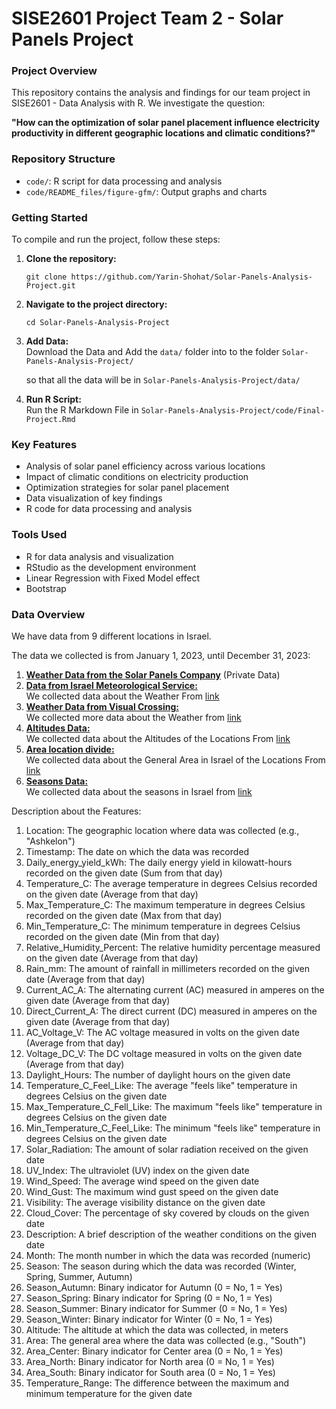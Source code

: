 # SISE2601 Project Team 2 - Solar Panels Project

### Project Overview

This repository contains the analysis and findings for our team project in SISE2601 - Data Analysis with R. We investigate the question:

**"How can the optimization of solar panel placement influence electricity productivity in different geographic locations and climatic conditions?"**

### Repository Structure

- `code/`: R script for data processing and analysis
- `code/README_files/figure-gfm/`: Output graphs and charts

### Getting Started

To compile and run the project, follow these steps:

1. **Clone the repository:**
    ```
    git clone https://github.com/Yarin-Shohat/Solar-Panels-Analysis-Project.git
    ```
2. **Navigate to the project directory:**
    ```
    cd Solar-Panels-Analysis-Project
    ```
3. **Add Data:**  
    Download the Data and Add the `data/` folder into to the folder `Solar-Panels-Analysis-Project/`  
   
   so that all the data will be in  `Solar-Panels-Analysis-Project/data/`
5. **Run R Script:**  
    Run the R Markdown File in `Solar-Panels-Analysis-Project/code/Final-Project.Rmd`

### Key Features

- Analysis of solar panel efficiency across various locations
- Impact of climatic conditions on electricity production
- Optimization strategies for solar panel placement
- Data visualization of key findings
- R code for data processing and analysis

### Tools Used

- R for data analysis and visualization
- RStudio as the development environment
- Linear Regression with Fixed Model effect
- Bootstrap

### Data Overview

We have data from 9 different locations in Israel.

The data we collected is from January 1, 2023, until December 31, 2023:

1. <ins>**Weather Data from the Solar Panels Company**</ins> (Private Data)
2. <ins>**Data from Israel Meteorological Service:**</ins>  
    We collected data about the Weather From [link](https://ims.gov.il/he/data_gov)
3. <ins>**Weather Data from Visual Crossing:**</ins>   
    We collected more data about the Weather from [link](https://www.visualcrossing.com/weather/weather-data-services)
4. <ins>**Altitudes Data:**</ins>  
    We collected data about the Altitudes of the Locations From [link](https://he.wikipedia.org/)
5. <ins>**Area location divide:**</ins>   
    We collected data about the General Area in Israel of the Locations From [link](https://www.google.com/maps)
6. <ins>**Seasons Data:**</ins>   
    We collected data about the seasons in Israel from [link](https://he.wikipedia.org/wiki/%D7%A2%D7%95%D7%A0%D7%95%D7%AA_%D7%94%D7%A9%D7%A0%D7%94)

Description about the Features:

1. Location: The geographic location where data was collected (e.g., "Ashkelon")
2. Timestamp: The date on which the data was recorded
3. Daily_energy_yield_kWh: The daily energy yield in kilowatt-hours recorded on the given date (Sum from that day)
4. Temperature_C: The average temperature in degrees Celsius recorded on the given date (Average from that day)
5. Max_Temperature_C: The maximum temperature in degrees Celsius recorded on the given date (Max from that day)
6. Min_Temperature_C: The minimum temperature in degrees Celsius recorded on the given date (Min from that day)
7. Relative_Humidity_Percent: The relative humidity percentage measured on the given date (Average from that day)
8. Rain_mm: The amount of rainfall in millimeters recorded on the given date (Average from that day)
9. Current_AC_A: The alternating current (AC) measured in amperes on the given date (Average from that day)
10. Direct_Current_A: The direct current (DC) measured in amperes on the given date (Average from that day)
11. AC_Voltage_V: The AC voltage measured in volts on the given date (Average from that day)
12. Voltage_DC_V: The DC voltage measured in volts on the given date (Average from that day)
13. Daylight_Hours: The number of daylight hours on the given date
14. Temperature_C_Feel_Like: The average "feels like" temperature in degrees Celsius on the given date
15. Max_Temperature_C_Fell_Like: The maximum "feels like" temperature in degrees Celsius on the given date
16. Min_Temperature_C_Feel_Like: The minimum "feels like" temperature in degrees Celsius on the given date
17. Solar_Radiation: The amount of solar radiation received on the given date
18. UV_Index: The ultraviolet (UV) index on the given date
19. Wind_Speed: The average wind speed on the given date
20. Wind_Gust: The maximum wind gust speed on the given date
21. Visibility: The average visibility distance on the given date
22. Cloud_Cover: The percentage of sky covered by clouds on the given date
23. Description: A brief description of the weather conditions on the given date
24. Month: The month number in which the data was recorded (numeric)
25. Season: The season during which the data was recorded (Winter, Spring, Summer, Autumn)
26. Season_Autumn: Binary indicator for Autumn (0 = No, 1 = Yes)
27. Season_Spring: Binary indicator for Spring (0 = No, 1 = Yes)
28. Season_Summer: Binary indicator for Summer (0 = No, 1 = Yes)
29. Season_Winter: Binary indicator for Winter (0 = No, 1 = Yes)
30. Altitude: The altitude at which the data was collected, in meters
31. Area: The general area where the data was collected (e.g., "South")
32. Area_Center: Binary indicator for Center area (0 = No, 1 = Yes)
33. Area_North: Binary indicator for North area (0 = No, 1 = Yes)
34. Area_South: Binary indicator for South area (0 = No, 1 = Yes)
35. Temperature_Range: The difference between the maximum and minimum temperature for the given date
